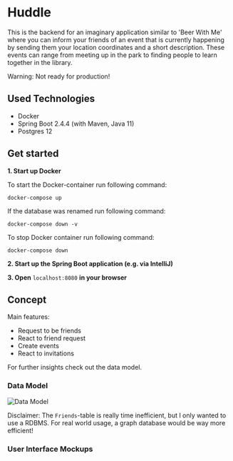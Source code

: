 # Huddle

This is the backend for an imaginary application similar to 'Beer With Me' where you can inform your friends of an event that is currently happening by sending them your location coordinates and a short description. These events can range from meeting up in the park to finding people to learn together in the library.

Warning: Not ready for production!

## Used Technologies

* Docker
* Spring Boot 2.4.4 (with Maven, Java 11)
* Postgres 12

## Get started

**1. Start up Docker**

To start the Docker-container run following command:

```docker-compose up```

If the database was renamed run following command:

```docker-compose down -v```

To stop Docker container run following command:

```docker-compose down```

**2. Start up the Spring Boot application (e.g. via IntelliJ)**

**3. Open** `localhost:8080` **in your browser**
## Concept

Main features:
* Request to be friends
* React to friend request
* Create events
* React to invitations

For further insights check out the data model.

### Data Model

![Data Model](./assets/data_model.png)

Disclaimer: The `Friends`-table is really time inefficient, but I only wanted to use a RDBMS. For real world usage, a graph database would be way more efficient!

### User Interface Mockups